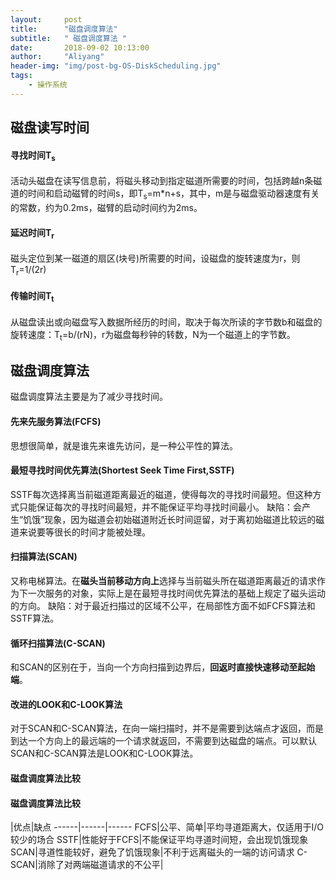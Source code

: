 ```yaml
---
layout:     post
title:      "磁盘调度算法"
subtitle:   " 磁盘调度算法 "
date:       2018-09-02 10:13:00
author:     "Aliyang"
header-img: "img/post-bg-OS-DiskScheduling.jpg"
tags:
    - 操作系统
---
```

## 磁盘读写时间
#### 寻找时间T<sub>s</sub>
活动头磁盘在读写信息前，将磁头移动到指定磁道所需要的时间，包括跨越n条磁道的时间和启动磁臂的时间s，即T<sub>s</sub>=m*n+s，其中，m是与磁盘驱动器速度有关的常数，约为0.2ms，磁臂的启动时间约为2ms。

#### 延迟时间T<sub>r</sub>
磁头定位到某一磁道的扇区(块号)所需要的时间，设磁盘的旋转速度为r，则T<sub>r</sub>=1/(2r)

#### 传输时间T<sub>t</sub>
从磁盘读出或向磁盘写入数据所经历的时间，取决于每次所读的字节数b和磁盘的旋转速度：T<sub>t</sub>=b/(rN)，r为磁盘每秒钟的转数，N为一个磁道上的字节数。

## 磁盘调度算法
磁盘调度算法主要是为了减少寻找时间。
#### 先来先服务算法(FCFS)
思想很简单，就是谁先来谁先访问，是一种公平性的算法。

#### 最短寻找时间优先算法(Shortest Seek Time First,SSTF)
SSTF每次选择离当前磁道距离最近的磁道，使得每次的寻找时间最短。但这种方式只能保证每次的寻找时间最短，并不能保证平均寻找时间最小。
缺陷：会产生“饥饿”现象，因为磁道会初始磁道附近长时间逗留，对于离初始磁道比较远的磁道来说要等很长的时间才能被处理。

#### 扫描算法(SCAN)
又称电梯算法。在**磁头当前移动方向上**选择与当前磁头所在磁道距离最近的请求作为下一次服务的对象，实际上是在最短寻找时间优先算法的基础上规定了磁头运动的方向。
缺陷：对于最近扫描过的区域不公平，在局部性方面不如FCFS算法和SSTF算法。

#### 循环扫描算法(C-SCAN)
和SCAN的区别在于，当向一个方向扫描到边界后，**回返时直接快速移动至起始端**。

#### 改进的LOOK和C-LOOK算法
对于SCAN和C-SCAN算法，在向一端扫描时，并不是需要到达端点才返回，而是到达一个方向上的最远端的一个请求就返回，不需要到达磁盘的端点。可以默认SCAN和C-SCAN算法是LOOK和C-LOOK算法。

#### 磁盘调度算法比较
#### 磁盘调度算法比较
|优点|缺点
------|------|------
FCFS|公平、简单|平均寻道距离大，仅适用于I/O较少的场合
SSTF|性能好于FCFS|不能保证平均寻道时间短，会出现饥饿现象
SCAN|寻道性能较好，避免了饥饿现象|不利于远离磁头的一端的访问请求
C-SCAN|消除了对两端磁道请求的不公平|


